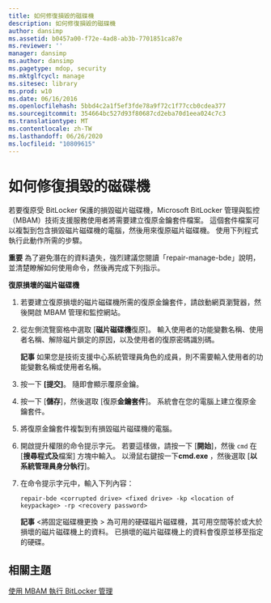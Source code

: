 ```yaml
---
title: 如何修復損毀的磁碟機
description: 如何修復損毀的磁碟機
author: dansimp
ms.assetid: b0457a00-f72e-4ad8-ab3b-7701851ca87e
ms.reviewer: ''
manager: dansimp
ms.author: dansimp
ms.pagetype: mdop, security
ms.mktglfcycl: manage
ms.sitesec: library
ms.prod: w10
ms.date: 06/16/2016
ms.openlocfilehash: 5bbd4c2a1f5ef3fde78a9f72c1f77ccb0cdea377
ms.sourcegitcommit: 354664bc527d93f80687cd2eba70d1eea024c7c3
ms.translationtype: MT
ms.contentlocale: zh-TW
ms.lasthandoff: 06/26/2020
ms.locfileid: "10809615"
---
```

# 如何修復損毀的磁碟機


若要復原受 BitLocker 保護的損毀磁片磁碟機，Microsoft BitLocker 管理與監控（MBAM）技術支援服務使用者將需要建立復原金鑰套件檔案。 這個套件檔案可以複製到包含損毀磁片磁碟機的電腦，然後用來復原磁片磁碟機。 使用下列程式執行此動作所需的步驟。

**重要** 為了避免潛在的資料遺失，強烈建議您閱讀「repair-manage-bde」說明，並清楚瞭解如何使用命令，然後再完成下列指示。

 

**復原損壞的磁片磁碟機**

1.  若要建立復原損壞的磁片磁碟機所需的復原金鑰套件，請啟動網頁瀏覽器，然後開啟 MBAM 管理和監控網站。

2.  從左側流覽窗格中選取 [**磁片磁碟機**復原]。 輸入使用者的功能變數名稱、使用者名稱、解除磁片鎖定的原因，以及使用者的復原密碼識別碼。

    **記事** 如果您是技術支援中心系統管理員角色的成員，則不需要輸入使用者的功能變數名稱或使用者名稱。

     

3.  按一下 **\[提交\]**。 隨即會顯示覆原金鑰。

4.  按一下 [**儲存**]，然後選取 [復原**金鑰套件**]。 系統會在您的電腦上建立復原金鑰套件。

5.  將復原金鑰套件複製到有損毀磁片磁碟機的電腦。

6.  開啟提升權限的命令提示字元。 若要這樣做，請按一下 [**開始**]，然後 `cmd` 在 [**搜尋程式及**檔案] 方塊中輸入。 以滑鼠右鍵按一下**cmd.exe** ，然後選取 [**以系統管理員身分執行**]。

7.  在命令提示字元中，輸入下列內容：

    `repair-bde <corrupted drive> <fixed drive> -kp <location of keypackage> -rp <recovery password>`

    **記事** &lt;將固定磁碟機更換 &gt; 為可用的硬碟磁片磁碟機，其可用空間等於或大於損壞的磁片磁碟機上的資料。 已損壞的磁片磁碟機上的資料會復原並移至指定的硬碟。

     

## 相關主題


[使用 MBAM 執行 BitLocker 管理](performing-bitlocker-management-with-mbam-mbam-2.md)

 

 





